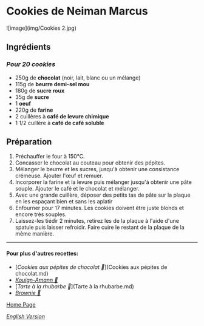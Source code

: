 # Cookies de Neiman Marcus
![image](img/Cookies 2.jpg)

## Ingrédients 
### *Pour 20 cookies*
* 250g de **chocolat** (noir, lait, blanc ou un mélange)
* 115g de **beurre demi-sel mou**
* 180g de **sucre roux**
* 35g de **sucre**
* 1 **oeuf**
* 220g de **farine**
* 2 cuillères à **café de levure chimique**
* 1 1/2 cuillère à **café de café soluble**

## Préparation 
1. Préchauffer le four à 150°C.
2. Concasser le chocolat au couteau pour obtenir des pépites.
3. Mélanger le beurre et les sucres, jusqu'à obtenir une consistance crémeuse. Ajouter l'œuf  et remuer.
4. Incorporer la farine et la levure puis mélanger jusqu'à obtenir une pâte souple. Ajouter le café et le chocolat et mélanger.
5. Avec une grande cuillère, déposer des petits tas de pâte sur la plaque en les espaçant bien et sans les aplatir
6. Enfourner pour 17 minutes. Les cookies doivent être juste blonds et encore très souples.
7. Laissez-les tiédir 2 minutes, retirez les de la plaque à l'aide d'une spatule puis laisser refroidir. Faire cuire le restant de la plaque de la même manière.

________________________________
#### Pour plus d'autres recettes: 
* [*Cookies aux pépites de chocolat 🍪*](Cookies aux pépites de chocolat.md)
* [*Kouign-Amann 🧈*](Kouign-Amann.md)
* [*Tarte à la rhubarbe 🥧*](Tarte à la rhubarbe.md)
* [*Brownie 🍫*](Brownies.md)

[Home Page](index.md)

[*English Version*](Indexeng.md)
